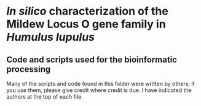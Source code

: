 # *In silico* characterization of the Mildew Locus O gene family in *Humulus lupulus*
## Code and scripts used for the bioinformatic processing

Many of the scripts and code found in this folder were written by others; if you use them, please give credit where credit is due. I have indicated the authors at the top of each file. 


